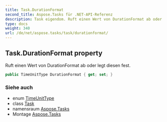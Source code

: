 ```yaml
---
title: Task.DurationFormat
second_title: Aspose.Tasks für .NET-API-Referenz
description: Task eigendom. Ruft einen Wert von DurationFormat ab oder legt diesen fest.
type: docs
weight: 340
url: /de/net/aspose.tasks/task/durationformat/
---
```

## Task.DurationFormat property

Ruft einen Wert von DurationFormat ab oder legt diesen fest.

```csharp
public TimeUnitType DurationFormat { get; set; }
```

### Siehe auch

* enum [TimeUnitType](../../timeunittype/)
* class [Task](../)
* namensraum [Aspose.Tasks](../../task/)
* Montage [Aspose.Tasks](../../../)


